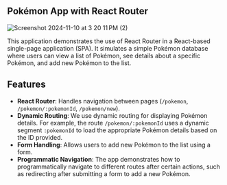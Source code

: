## Pokémon App with React Router

![Screenshot 2024-11-10 at 3 20 11 PM (2)](https://github.com/user-attachments/assets/af4fcd02-f6b7-4fac-b308-87cfad5a5021)


This application demonstrates the use of React Router in a React-based single-page application (SPA). It simulates a simple Pokémon database where users can view a list of Pokémon, see details about a specific Pokémon, and add new Pokémon to the list. 

## Features
- **React Router**: Handles navigation between pages (`/pokemon`, `/pokemon/:pokemonId`, `/pokemon/new`).
- **Dynamic Routing**: We use dynamic routing for displaying Pokémon details. For example, the route `/pokemon/:pokemonId` uses a dynamic segment `:pokemonId` to load the appropriate Pokémon details based on the ID provided.
- **Form Handling**: Allows users to add new Pokémon to the list using a form.
- **Programmatic Navigation**: The app demonstrates how to programmatically navigate to different routes after certain actions, such as redirecting after submitting a form to add a new Pokémon.


